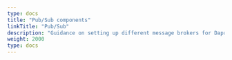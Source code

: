 ```yaml
---
type: docs
title: "Pub/Sub components"
linkTitle: "Pub/Sub"
description: "Guidance on setting up different message brokers for Dapr Pub/Sub"
weight: 2000
type: docs
---
```

